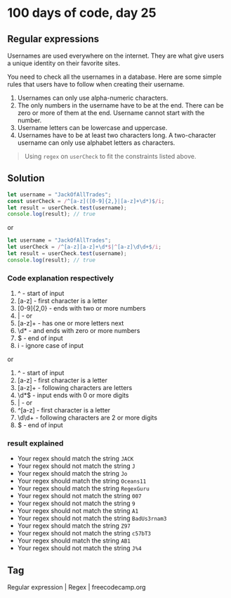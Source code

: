 # 100 days of code, day 25

## Regular expressions

Usernames are used everywhere on the internet. They are what give users a unique identity on their favorite sites.

You need to check all the usernames in a database. Here are some simple rules that users have to follow when creating their username.

1. Usernames can only use alpha-numeric characters.
2. The only numbers in the username have to be at the end. There can be zero or more of them at the end. Username cannot start with the number.
3. Username letters can be lowercase and uppercase.
4. Usernames have to be at least two characters long. A two-character username can only use alphabet letters as characters.

> Using `regex` on `userCheck` to fit the constraints listed above.

## Solution

```javascript
let username = "JackOfAllTrades";
const userCheck = /^[a-z]([0-9]{2,}|[a-z]+\d*)$/i;
let result = userCheck.test(username);
console.log(result); // true
```

or

```javascript
let username = "JackOfAllTrades";
let userCheck = /^[a-z][a-z]+\d*$|^[a-z]\d\d+$/i;
let result = userCheck.test(username);
console.log(result); // true
```

### Code explanation respectively

1. ^ - start of input
2. [a-z] - first character is a letter
3. [0-9]{2,0} - ends with two or more numbers
4. | - or
5. [a-z]+ - has one or more letters next
6. \d\* - and ends with zero or more numbers
7. $ - end of input
8. i - ignore case of input

or

1. ^ - start of input
2. [a-z] - first character is a letter
3. [a-z]+ - following characters are letters
4. \d\*$ - input ends with 0 or more digits
5. | - or
6. ^[a-z] - first character is a letter
7. \d\d+ - following characters are 2 or more digits
8. $ - end of input

### result explained

- Your regex should match the string `JACK`
- Your regex should not match the string `J`
- Your regex should match the string `Jo`
- Your regex should match the string `Oceans11`
- Your regex should match the string `RegexGuru`
- Your regex should not match the string `007`
- Your regex should not match the string `9`
- Your regex should not match the string `A1`
- Your regex should not match the string `BadUs3rnam3`
- Your regex should match the string `Z97`
- Your regex should not match the string `c57bT3`
- Your regex should match the string `AB1`
- Your regex should not match the string `J%4`

## Tag

Regular expression | Regex | freecodecamp.org
